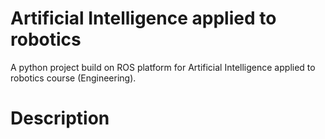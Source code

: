 # Artificial Intelligence applied to robotics

A python project build on ROS platform for Artificial Intelligence applied to robotics course (Engineering).

# Description

